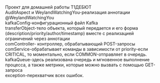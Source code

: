 Проект для домашней работы Т1ДЕБЮТ  
AuditAspect и WeylandWatchingYou-реализация аннотации @WeylandWatchingYou  
kafkaConfig-конфигурационный файл Kafka  
transferObject-тело объекта, который передается и его форма (description/priority/author/timestamp) вместе с реализацией ограничений через аннотации  
comController- контроллер, обрабатывающий POST-запросы  
comService-обрабатывает команды в зависимости от priority-если CRITICAL, то моментально, если COMMON-отправляет в очередь.  
kafkaQueue-здесь реализована очередь и мгновенное выполнение процесса, а также метрики, которые можно вызвать с помощью GET-запроса  
exception-перехватчик всех ошибок.  
